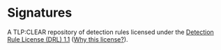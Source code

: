 # Signatures
A TLP:CLEAR repository of detection rules licensed under the [Detection Rule License (DRL) 1.1](./LICENSE.md) ([Why this license?](https://github.com/SigmaHQ/Detection-Rule-License#detection-rule-license-drl)).